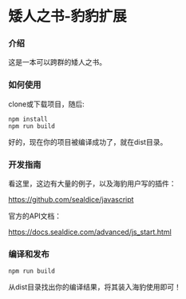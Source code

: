 # 矮人之书-豹豹扩展

### 介绍

这是一本可以跨群的矮人之书。

### 如何使用

clone或下载项目，随后:

```
npm install
npm run build
```

好的，现在你的项目被编译成功了，就在dist目录。

### 开发指南

看这里，这边有大量的例子，以及海豹用户写的插件：

https://github.com/sealdice/javascript

官方的API文档：

https://docs.sealdice.com/advanced/js_start.html

### 编译和发布

```
npm run build
```

从dist目录找出你的编译结果，将其装入海豹使用即可！
